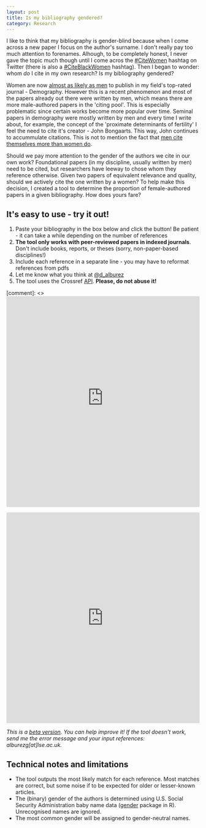 ```yaml
---
layout: post
title: Is my bibliography gendered?
category: Research
---
```


I like to think that my bibliography is gender-blind because when I come across a new paper I focus on the author's surname. I don't really pay 
too much attention to forenames. Alhough, to be completely honest, I never gave the topic much though until I come acros the 
[#CiteWomen](https://twitter.com/hashtag/citewomen) hashtag on Twitter 
(there is also a [#CiteBlackWomen](https://twitter.com/hashtag/citeblackwomen) hashtag). Then I began to wonder: whom *do* I cite in my own research? 
Is my bibliography gendered?

Women are now [almost as likely as men](https://demotrends.org/2016/11/17/gendered-pattern-of-publication-in-demography/) to publish in my field's top-rated 
journal - Demography. However this is a recent phenomenon and most of the papers already out there were written by men, which means there are more 
male-authored papers in the 'citing pool'. This is especially problematic since certain works become more popular over time. Seminal papers in demography 
were mostly written by men and every time I write about, for example, the concept of the 'proximate determinants of fertility' I feel the need to cite 
it's creator - John Bongaarts. This way, John continues to accummulate citations. This is not to mention the fact that 
[men cite themselves more than women do](https://www.nature.com/news/men-cite-themselves-more-than-women-do-1.20176). 

Should we pay more attention to the gender of the authors we cite in our own work? Foundational papers (in my discipline, usually written by men) 
need to be cited, but researchers have leeway to chose whom they reference otherwise. Given two papers of equivalent relevance and quality, should we 
actively cite the one written by a women? To help make this decision, I created a tool to determine the proportion of female-authored papers in a given 
bibliography. How does yours fare?

## It's easy to use - try it out!

  1. Paste your bibliography in the box below and click the button! Be patient - it can take a while depending on the number of references
  2. **The tool only works with peer-reviewed papers in indexed journals**. Don't include books, reports, or theses (sorry, non-paper-based disciplines!)
  3. Include each reference in a separate line - you may have to reformat references from pdfs
  4. Let me know what you think at [@d_alburez](https://twitter.com/d_alburez)  
  5. The tool uses the Crossref [API](https://github.com/CrossRef/rest-api-doc). **Please, do not abuse it!** 

[comment]: <> <iframe width = "100%" height = "550px" seamless frameborder = "0" src="http://ec2-18-218-227-138.us-east-2.compute.amazonaws.com:3838/myapp/"></iframe>
<iframe width = "100%" height = "550px" seamless frameborder = "0" src="https://diego-alburez.shinyapps.io/gender_check/"></iframe>

*This is a [beta version](https://github.com/alburezg/gender_bibliography). You can help improve it! If the tool doesn't work, send me the error message and
your input references: alburezg[at]lse.ac.uk.*

## Technical notes and limitations

  - The tool outputs the most likely match for each reference. Most matches are correct, but some noise if to be expected for older or lesser-known articles.
  - The (binary) gender of the authors is determined using U.S. Social Security Administration baby name data ([gender](https://www.r-project.org/nosvn/pandoc/gender.html) package in R). Unrecognised names are ignored.
  - The most common gender will be assigned to gender-neutral names.
